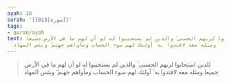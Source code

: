 ```yaml
---
ayah: 18
surah: '[[013|سورة]]'
tags:
- quran/ayah
text: للذين استجابوا لربهم الحسنى ۚ والذين لم يستجيبوا له لو أن لهم ما في الأرض جميعا
  ومثله معه لافتدوا به ۚ أولئك لهم سوء الحساب ومأواهم جهنم ۖ وبئس المهاد
---
```

> للذين استجابوا لربهم الحسنى ۚ والذين لم يستجيبوا له لو أن لهم ما في الأرض جميعا ومثله معه لافتدوا به ۚ أولئك لهم سوء الحساب ومأواهم جهنم ۖ وبئس المهاد
